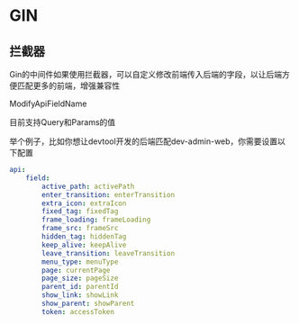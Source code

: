 # GIN

## 拦截器

Gin的中间件如果使用拦截器，可以自定义修改前端传入后端的字段，以让后端方便匹配更多的前端，增强兼容性

ModifyApiFieldName

目前支持Query和Params的值

举个例子，比如你想让devtool开发的后端匹配dev-admin-web，你需要设置以下配置

```yaml
api:
    field:
        active_path: activePath
        enter_transition: enterTransition
        extra_icon: extraIcon
        fixed_tag: fixedTag
        frame_loading: frameLoading
        frame_src: frameSrc
        hidden_tag: hiddenTag
        keep_alive: keepAlive
        leave_transition: leaveTransition
        menu_type: menuType
        page: currentPage
        page_size: pageSize
        parent_id: parentId
        show_link: showLink
        show_parent: showParent
        token: accessToken
```
